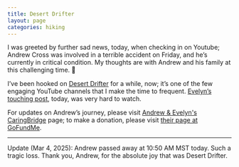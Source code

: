 ```yaml
---
title: Desert Drifter
layout: page
categories: hiking
---
```


I was greeted by further sad news, today, when checking in on Youtube; Andrew Cross was involved in a terrible accident on Friday, and he’s currently in critical condition. My thoughts are with Andrew and his family at this challenging time. 💚

I’ve been hooked on [Desert Drifter](https://m.youtube.com/@Desert.Drifter) for a while, now; it’s one of the few engaging YouTube channels that I  make the time to frequent. [Evelyn’s touching post](https://m.youtube.com/watch?v=SxyVttN_vXc), today, was very hard to watch.

For updates on Andrew’s journey, please visit [Andrew & Evelyn's CaringBridge](https://www.caringbridge.org/site/5fcb666d-e0b8-11ef-abc2-a31fd9bc4383?from=%2Fsearch&fname=Andrew%20%26%20Evelyn) page; to make a donation, please visit [their page at GoFundMe](https://www.gofundme.com/f/support-the-crosses-with-medical-expenses).

<hr>

Update (Mar 4, 2025): Andrew passed away at 10:50 AM MST today. Such a tragic loss. Thank you, Andrew, for the absolute joy that was Desert Drifter.
